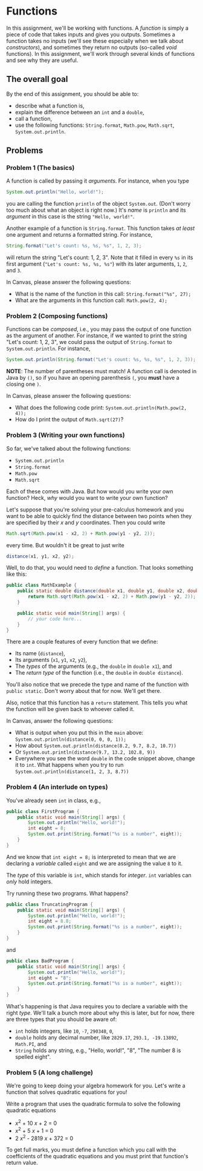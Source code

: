 Functions
=========

In this assignment, we'll be working with functions. A _function_ is simply a piece of code
that takes inputs and gives you outputs. Sometimes a function takes no inputs (we'll see these
especially when we talk about _constructors_), and sometimes they return no outputs (so-called
_void_ functions). In this assignment, we'll work through several kinds of functions and see
why they are useful.

The overall goal
----------------

By the end of this assignment, you should be able to:
* describe what a function is,
* explain the difference between an `int` and a `double`,
* call a function,
* use the following functions: `String.format`, `Math.pow`, `Math.sqrt`, `System.out.println`.

Problems
--------

### Problem 1 (The basics)

A function is called by passing it *arguments*. For instance, when you type

```java
System.out.println("Hello, world!");
```

you are calling the function `println` of the object `System.out`. (Don't worry too much about
what an object is right now.) It's *name* is `println` and its *argument* in this case is the
string `"Hello, world!"`.

Another example of a function is `String.format`. This function takes *at least* one argument
and returns a formatted string. For instance,

```java
String.format("Let's count: %s, %s, %s", 1, 2, 3);
```

will return the string "Let's count: 1, 2, 3". Note that it filled in every `%s` in its first
argument (`"Let's count: %s, %s, %s"`) with its later arguments, `1`, `2`, and `3`.

In Canvas, please answer the following questions:
* What is the name of the function in this call: `String.format("%s", 27);`
* What are the arguments in this function call: `Math.pow(2, 4);`

### Problem 2 (Composing functions)

Functions can be *composed*, i.e., you may pass the output of one function as the argument of
another. For instance, if we wanted to print the string "Let's count: 1, 2, 3", we could pass
the output of `String.format` to `System.out.println`. For instance,

```java
System.out.println(String.format("Let's count: %s, %s, %s", 1, 2, 3));
```

**NOTE**: The number of parentheses must match! A function call is denoted in Java by `()`, so
if you have an opening parenthesis `(`, you **must** have a closing one `)`.

In Canvas, please answer the following questions:
* What does the following code print: `System.out.println(Math.pow(2, 4));`
* How do I print the output of `Math.sqrt(27)`?

### Problem 3 (Writing your own functions)

So far, we've talked about the following functions:
* `System.out.println`
* `String.format`
* `Math.pow`
* `Math.sqrt`

Each of these comes with Java. But how would you write your own function? Heck, *why* would
you want to write your own function?

Let's suppose that you're solving your pre-calculus homework and you want to be able to quickly
find the distance between two points when they are specified by their *x* and *y* coordinates. Then
you could write

```java
Math.sqrt(Math.pow(x1 - x2, 2) + Math.pow(y1 - y2, 2));
```

every time. But wouldn't it be great to just write

```java
distance(x1, y1, x2, y2);
```

Well, to do that, you would need to *define* a function. That looks something like this:

```java
public class MathExample {
    public static double distance(double x1, double y1, double x2, double y2) {
        return Math.sqrt(Math.pow(x1 - x2, 2) + Math.pow(y1 - y2, 2));
    }

    public static void main(String[] args) {
        // your code here...
    }
}
```

There are a couple features of every function that we define:
* Its name (`distance`),
* Its arguments (`x1`, `y1`, `x2`, `y2`),
* The *types* of the arguments (e.g., the `double` in `double x1`), and
* The *return type* of the function (i.e., the `double` in `double distance`).

You'll also notice that we precede the type and name of the function with `public static`.
Don't worry about that for now. We'll get there.

Also, notice that this function has a `return` statement. This tells you what the function
will be given back to whoever called it.

In Canvas, answer the following questions:
* What is output when you put this in the `main` above: `System.out.println(distance(0, 0, 0, 1));`
* How about `System.out.println(distance(8.2, 9.7, 8.2, 10.7))`
* Or `System.out.println(distance(9.7, 13.2, 102.8, 9))`
* Everywhere you see the word `double` in the code snippet above, change it to `int`. What happens
  when you try to run `System.out.println(distance(1, 2, 3, 8.7))`

### Problem 4 (An interlude on types)

You've already seen `int` in class, e.g.,

```java
public class FirstProgram {
    public static void main(String[] args) {
        System.out.println("Hello, world!");
        int eight = 8;
        System.out.print(String.format("%s is a number", eight));
    }
}
```

And we know that `int eight = 8;` is interpreted to mean that we are declaring a *variable*
called `eight` and we are assigning the value `8` to it.

The *type* of this variable is `int`, which stands for *integer*. `int` variables can *only*
hold integers.

Try running these two programs. What happens?

```java
public class TruncatingProgram {
    public static void main(String[] args) {
        System.out.println("Hello, world!");
        int eight = 8.8;
        System.out.print(String.format("%s is a number", eight));
    }
}
```

and

```java
public class BadProgram {
    public static void main(String[] args) {
        System.out.println("Hello, world!");
        int eight = "8";
        System.out.print(String.format("%s is a number", eight));
    }
}
```

What's happening is that Java requires you to declare a variable with the right *type*. We'll
talk a bunch more about why this is later, but for now, there are three types that you should
be aware of:
* `int` holds integers, like `10`, `-7`, `290348`, `0`,
* `double` holds any decimal number, like `2829.17`, `293.1, -19.13892`, `Math.PI`, and
* `String` holds any string, e.g., "Hello, world!", "8", "The number 8 is spelled eight".

### Problem 5 (A long challenge)

We're going to keep doing your algebra homework for you. Let's write a function that solves
quadratic equations for you!

Write a program that uses the quadratic formula to solve the following quadratic equations
* *x*<sup>2</sup> + 10 *x* + 2 = 0
* *x*<sup>2</sup> + 5 *x* + 1 = 0
* 2 *x*<sup>2</sup> - 2819 *x* + 372 = 0

To get full marks, you must define a function which you call with the coefficients of the
quadratic equations and you must print that function's return value.

